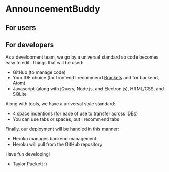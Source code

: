 # AnnouncementBuddy

## For users

## For developers
As a development team, we go by a universal standard so code becomes easy to edit. Things that will be used:
* GitHub (to manage code)
* Your IDE choice (for frontend I recommend [Brackets](https://brackets.io) and for backend, [Atom](https://atom.io))
* Javascript (along with jQuery, Node.js, and Electron.js), HTML/CSS, and SQLite

Along with tools, we have a universal style standard:
* 4 space indentions (for ease of use to transfer across IDEs)
* You can use tabs or spaces, but I recommend tabs

Finally, our deployment will be handled in this manner:
* Heroku manages backend management
* Heroku will pull from the GitHub repository


Have fun developing!
- Taylor Puckett :)

 
